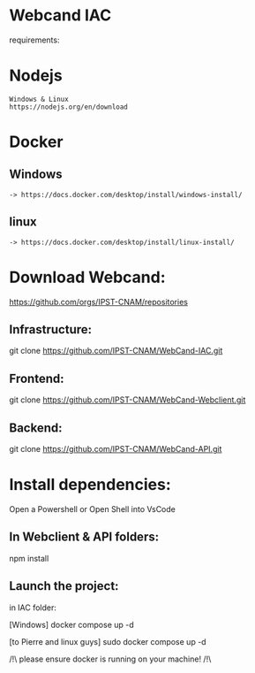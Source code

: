 # Webcand IAC 
requirements:

# Nodejs
    Windows & Linux
    https://nodejs.org/en/download

# Docker
## Windows
    -> https://docs.docker.com/desktop/install/windows-install/
## linux
    -> https://docs.docker.com/desktop/install/linux-install/


# Download Webcand:
https://github.com/orgs/IPST-CNAM/repositories

## Infrastructure:
git clone https://github.com/IPST-CNAM/WebCand-IAC.git

## Frontend:
git clone https://github.com/IPST-CNAM/WebCand-Webclient.git

## Backend:
git clone https://github.com/IPST-CNAM/WebCand-API.git


# Install dependencies:

Open a Powershell or Open Shell into VsCode
## In Webclient & API folders:

npm install

## Launch the project:
in IAC folder:

[Windows]
docker compose up -d

[to Pierre and linux guys]
sudo docker compose up -d




/!\ please ensure docker is running on your machine! /!\ 
